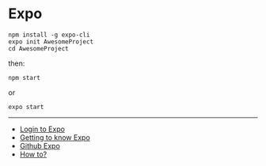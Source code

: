 # Expo

```
npm install -g expo-cli
expo init AwesomeProject
cd AwesomeProject
```

then:
```
npm start
```
or
```
expo start
```

--------

- [Login to Expo](https://expo.io/login)
- [Getting to know Expo](https://docs.expo.io)
- [Github Expo](https://github.com/expo)
- [How to?](https://facebook.github.io/react-native/docs/getting-started)
